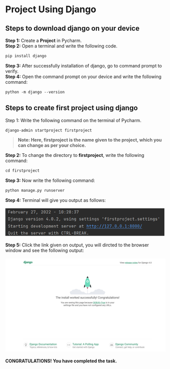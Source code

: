 # Project Using Django

## Steps to download django on your device
**Step 1:** Create a **Project** in Pycharm.<br>
**Step 2:** Open a terminal and write the following code.
```md
pip install django
```
**Step 3:** After successfully installation of django, go to command prompt to verify.<br>
**Step 4:** Open the command prompt on your device and write the following command:
```md
python -m django --version
```
## Steps to create first project using django
Step 1: Write the following command on the terminal of Pycharm.
```md
django-admin startproject firstproject
```
> **Note: Here, firstproject is the name given to the project, which you can change as per your choice.** <br>

**Step 2:** To change the directory to **firstproject**, write the following command:
```md
cd firstproject
```

**Step 3:** Now write the following command:
```md
python manage.py runserver
```

**Step 4:** Terminal will give you output as follows:<br><br>
<img width="500px" src="output.png"/>
<br><br>
**Step 5:** Click the link given on output, you will dircted to the browser window and see the following output:<br><br>
<img width="1000px" src="web_output.png"/>
<br><br>
**CONGRATULATIONS! You have completed the task.**

